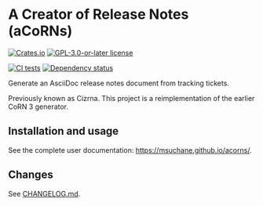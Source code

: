 # A Creator of Release Notes (aCoRNs)

[![Crates.io](https://img.shields.io/crates/v/acorns.svg)](https://crates.io/crates/acorns)
[![GPL-3.0-or-later license](https://img.shields.io/crates/l/acorns)](https://crates.io/crates/acorns)
<!--[![Documentation](https://docs.rs/acorns/badge.svg)](https://docs.rs/acorns)-->

[![CI tests](https://github.com/msuchane/acorns/actions/workflows/rust-tests.yml/badge.svg)](https://github.com/msuchane/acorns/actions/workflows/rust-tests.yml)
[![Dependency status](https://deps.rs/repo/github/msuchane/acorns/status.svg)](https://deps.rs/repo/github/msuchane/acorns)

Generate an AsciiDoc release notes document from tracking tickets.

Previously known as Cizrna. This project is a reimplementation of the earlier CoRN 3 generator.

## Installation and usage

See the complete user documentation: <https://msuchane.github.io/acorns/>.

## Changes

See [CHANGELOG.md](/CHANGELOG.md).
